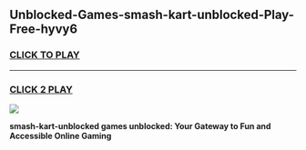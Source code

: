 
## Unblocked-Games-smash-kart-unblocked-Play-Free-hyvy6
<h3>
<a href="https://premium76.site?title=smash-kart-unblocked&ref=20M">CLICK TO PLAY</a></h3>
<hr>

<h3>
<a href="https://premium76.site?title=smash-kart-unblocked&ref=20M">CLICK 2 PLAY</a>
  
</h3>

<a href="https://premium76.site?title=smash-kart-unblocked&ref=19M"><img src="https://clearcache.store/games.png"></a>


**smash-kart-unblocked games unblocked: Your Gateway to Fun and Accessible Online Gaming**
